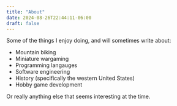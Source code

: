```yaml
---
title: "About"
date: 2024-08-26T22:44:11-06:00
draft: false
---
```


Some of the things I enjoy doing, and will sometimes write about:
- Mountain biking
- Miniature wargaming
- Programming langauges
- Software engineering
- History (specifically the western United States)
- Hobby game development

Or really anything else that seems interesting at the time.
